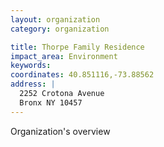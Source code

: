 ```yaml
---
layout: organization
category: organization

title: Thorpe Family Residence
impact_area: Environment
keywords: 
coordinates: 40.851116,-73.88562
address: |
  2252 Crotona Avenue
  Bronx NY 10457
---
```

Organization's overview
